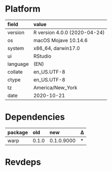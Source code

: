# Platform

|field    |value                        |
|:--------|:----------------------------|
|version  |R version 4.0.0 (2020-04-24) |
|os       |macOS Mojave 10.14.6         |
|system   |x86_64, darwin17.0           |
|ui       |RStudio                      |
|language |(EN)                         |
|collate  |en_US.UTF-8                  |
|ctype    |en_US.UTF-8                  |
|tz       |America/New_York             |
|date     |2020-10-21                   |

# Dependencies

|package |old   |new        |Δ  |
|:-------|:-----|:----------|:--|
|warp    |0.1.0 |0.1.0.9000 |*  |

# Revdeps


